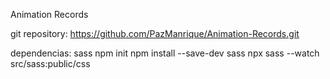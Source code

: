 Animation Records

git repository: https://github.com/PazManrique/Animation-Records.git

dependencias:
sass
npm init
npm install --save-dev sass
npx sass --watch src/sass:public/css
